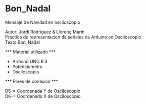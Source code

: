 # Bon_Nadal
 Mensaje de Navidad en osciloscopio

Autor: Jordi Rodriguez & Llorenç Marin  
Practica de representacion de señales de Arduino en Osciloscopio  
Texto Bon_Nadal


*** Material utilizado ***

- Arduino UNO R.3
- Potenciometro 
- Osciloscopio
  

*** Pines de conexion ***
  
D5-= Coordenada Y de Osciloscopio  
D6-= Coordenada X de Osciloscopio 
